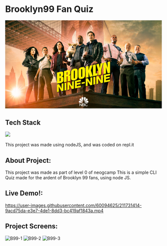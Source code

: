 # Brooklyn99 Fan Quiz

![B99Wall](./wall.jpg)

## Tech Stack

<p float="left">
<img src = "https://upload.wikimedia.org/wikipedia/commons/thumb/d/d9/Node.js_logo.svg/2560px-Node.js_logo.svg.png" height="300">

</p>

This project was made using nodeJS, and was coded on repl.it

## About Project:
This project was made as part of level 0 of neogcamp
This is a simple CLI Quiz made for the ardent of Brooklyn 99 fans, using node JS. 

## Live Demo!:



https://user-images.githubusercontent.com/60094625/211731414-9acd75da-e3e7-4de1-8dd3-bc419af1843a.mp4

## Project Screens:

![B99-1](https://user-images.githubusercontent.com/60094625/211731862-d188cb6c-a7a7-4769-8712-77732a402ef6.PNG)
![B99-2](https://user-images.githubusercontent.com/60094625/211731906-19d087e5-4ebd-4884-9227-255158ced077.PNG)
![B99-3](https://user-images.githubusercontent.com/60094625/211731907-f47a6495-ca49-4dfb-bcdd-796ec32f425b.PNG)
